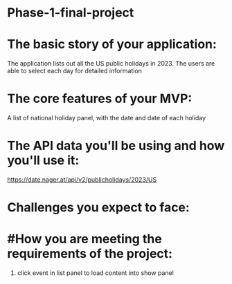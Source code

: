# Phase-1-final-project

# The basic story of your application:
The application lists out all the US public holidays in 2023. The users are able to select each day for detailed information 
# The core features of your MVP:
A list of national holiday panel, with the date and date of each holiday
# The API data you'll be using and how you'll use it:
https://date.nager.at/api/v2/publicholidays/2023/US
# Challenges you expect to face:
# #How you are meeting the requirements of the project:
1. click event in list panel to load content into show panel
